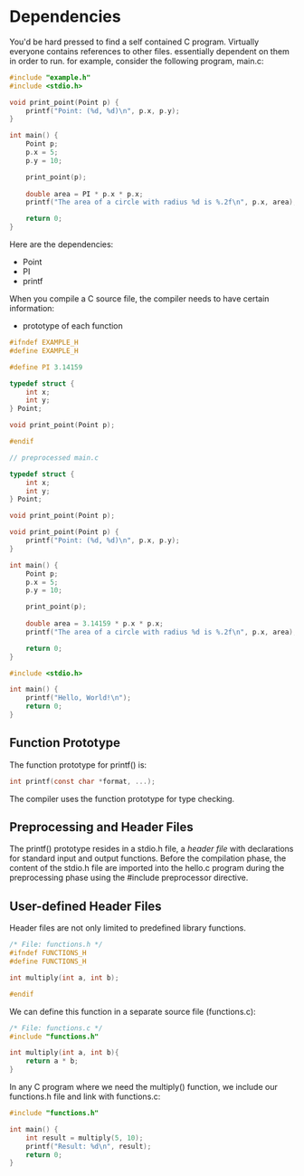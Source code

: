 # Dependencies

You'd be hard pressed to find a self contained C program. Virtually everyone contains references to other files. essentially dependent on them in order to run. for example, consider the following program, main.c:

```c
#include "example.h"
#include <stdio.h>

void print_point(Point p) {
    printf("Point: (%d, %d)\n", p.x, p.y);
}

int main() {
    Point p; 
    p.x = 5;
    p.y = 10;

    print_point(p);
    
    double area = PI * p.x * p.x;
    printf("The area of a circle with radius %d is %.2f\n", p.x, area);

    return 0;
}
```

Here are the dependencies:



* Point
* PI
* printf&#x20;



When you compile a C source file, the compiler needs to have certain information:&#x20;

* prototype of each function



```c
#ifndef EXAMPLE_H
#define EXAMPLE_H

#define PI 3.14159

typedef struct {
    int x;
    int y;
} Point;

void print_point(Point p);

#endif 
```

```c
// preprocessed main.c

typedef struct {
    int x;
    int y;
} Point;

void print_point(Point p);

void print_point(Point p) {
    printf("Point: (%d, %d)\n", p.x, p.y);
}

int main() {
    Point p;
    p.x = 5;
    p.y = 10;

    print_point(p);
    
    double area = 3.14159 * p.x * p.x;
    printf("The area of a circle with radius %d is %.2f\n", p.x, area);

    return 0;
}

```



```c
#include <stdio.h>

int main() {
    printf("Hello, World!\n");
    return 0; 
}
```





## Function Prototype&#x20;

The function prototype for printf() is:

```c
int printf(const char *format, ...);
```

The compiler uses the function prototype for type checking.

## Preprocessing and Header Files

The printf() prototype resides in a stdio.h file, a _header file_ with declarations for standard input and output functions. Before the compilation phase, the content of the stdio.h file are imported into the hello.c program during the preprocessing phase using the #include preprocessor directive.



## User-defined Header Files&#x20;

Header files are not only limited to predefined library functions.&#x20;

```c
/* File: functions.h */
#ifndef FUNCTIONS_H
#define FUNCTIONS_H

int multiply(int a, int b);

#endif
```

We can define this function in a separate source file (functions.c):

```c
/* File: functions.c */
#include "functions.h"

int multiply(int a, int b){
    return a * b;
}
```

In any C program where we need the multiply() function, we include our functions.h file and link with functions.c:

```c
#include "functions.h"

int main() {
    int result = multiply(5, 10);
    printf("Result: %d\n", result);
    return 0; 
}
```

##
